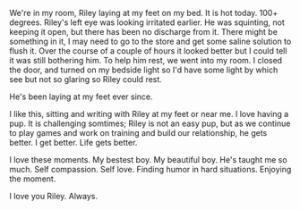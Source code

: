 We're in my room, Riley laying at my feet on my bed. It is hot today. 100+ degrees. 
Riley's left eye was looking irritated earlier. He was squinting, not keeping it open, but there has been no discharge from it. There might be something in it, I may need to go to the store and get some saline solution to flush it. Over the course of a couple of hours it looked better but I could tell it was still bothering him. To help him rest, we went into my room. I closed the door, and turned on my bedside light so I'd have some light by which see but not so glaring so Riley could rest. 

He's been laying at my feet ever since. 

I like this, sitting and writing with Riley at my feet or near me. I love having a pup. It is challenging somtimes; Riley is not an easy pup, but as we continue to play games and work on training and build our relationship, he gets better. I get better. Life gets better.

I love these moments. My bestest boy. My beautiful boy. He's taught me so much. Self compassion. Self love. Finding humor in hard situations. Enjoying the moment. 

I love you Riley. Always.
